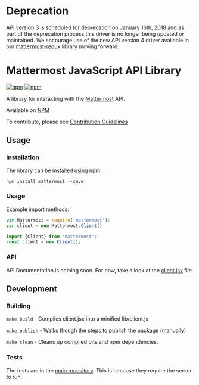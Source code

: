 # Deprecation

API version 3 is scheduled for deprecation on January 16th, 2018 and as part of the deprecation process this driver is no longer being updated or maintained. We encourage use of the new API version 4 driver available in our [mattermost-redux](https://github.com/mattermost/mattermost-redux) library moving forward.

# Mattermost JavaScript API Library

[![npm](https://img.shields.io/npm/v/mattermost.svg?maxAge=2592000?style=plastic)](https://www.npmjs.com/package/mattermost) [![npm](https://img.shields.io/npm/l/mattermost.svg?maxAge=2592000?style=plastic)](https://github.com/mattermost/mattermost-driver-javascript/blob/master/LICENSE.txt)

A library for interacting with the [Mattermost](https://github.com/mattermost/platform) API.

Available on [NPM](https://www.npmjs.com/package/mattermost)

To contribute, please see [Contribution Guidelines](http://docs.mattermost.com/developer/contribution-guide.html)

## Usage

### Installation

The library can be installed using npm:

```
npm install mattermost --save
```

### Usage

Example import methods:

```javascript
var Mattermost = require('mattermost');
var client = new Mattermost.Client()
```

```javascript
import {Client} from 'mattermost';
const client = new Client();
```

### API

API Documentation is coming soon. For now, take a look at the [client.jsx](https://github.com/mattermost/mattermost-driver-javascript/blob/master/client.jsx) file.


## Development

### Building 

`make build` - Compiles client.jsx into a minified lib/client.js

`make publish` - Walks though the steps to publish the package (manually)

`make clean` - Cleans up compiled bits and npm dependencies. 

### Tests

The tests are in the [main repository](https://github.com/mattermost/platform/tree/master/webapp/tests). This is because they require the server to run.
